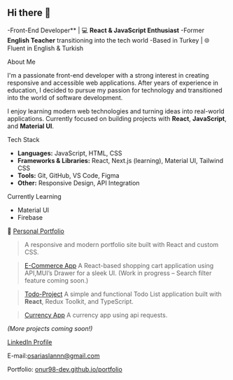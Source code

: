 ## Hi there 👋

-Front-End Developer** | 💻 **React & JavaScript Enthusiast** 
-Former **English Teacher** transitioning into the tech world 
-Based in Turkey | 🌐 Fluent in English & Turkish

About Me

I'm a passionate front-end developer with a strong interest in creating responsive and accessible web applications. After years of experience in education, I decided to pursue my passion for technology and transitioned into the world of software development.

I enjoy learning modern web technologies and turning ideas into real-world applications. Currently focused on building projects with **React**, **JavaScript**, and **Material UI**.

Tech Stack

- **Languages:** JavaScript, HTML, CSS
- **Frameworks & Libraries:** React, Next.js (learning), Material UI, Tailwind CSS
- **Tools:** Git, GitHub, VS Code, Figma
- **Other:** Responsive Design, API Integration
  
Currently Learning

- Material UI
- Firebase

🔹 [Personal Portfolio](https://onur98-dev.github.io/portfolio/)
> A responsive and modern portfolio site built with React and custom CSS.

> [E-Commerce App](https://onur98-dev.github.io/e-commercial/)
> A React-based shopping cart application using API,MUI’s Drawer for a sleek UI. (Work in progress – Search filter feature coming soon.)

> [Todo-Project](https://onur98-dev.github.io/todo-project/)
> A simple and functional Todo List application built with **React**, Redux Toolkit, and TypeScript.

> [Currency App](https://onur98-dev.github.io/currency/)
  A currency app using api requests.
> 
*(More projects coming soon!)*

[LinkedIn Profile](https://www.linkedin.com/in/onur-sar%C4%B1aslan-a747a1364/)

E-mail:osariaslannn@gmail.com

Portfolio: [onur98-dev.github.io/portfolio](https://onur98-dev.github.io/portfolio/)
